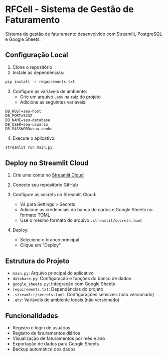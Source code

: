 # RFCell - Sistema de Gestão de Faturamento

Sistema de gestão de faturamento desenvolvido com Streamlit, PostgreSQL e Google Sheets.

## Configuração Local

1. Clone o repositório
2. Instale as dependências:
```bash
pip install -r requirements.txt
```

3. Configure as variáveis de ambiente:
   - Crie um arquivo `.env` na raiz do projeto
   - Adicione as seguintes variáveis:
```
DB_HOST=seu-host
DB_PORT=5432
DB_NAME=seu-database
DB_USER=seu-usuario
DB_PASSWORD=sua-senha
```

4. Execute o aplicativo:
```bash
streamlit run main.py
```

## Deploy no Streamlit Cloud

1. Crie uma conta no [Streamlit Cloud](https://streamlit.io/cloud)
2. Conecte seu repositório GitHub
3. Configure as secrets no Streamlit Cloud:
   - Vá para Settings > Secrets
   - Adicione as credenciais do banco de dados e Google Sheets no formato TOML
   - Use o mesmo formato do arquivo `.streamlit/secrets.toml`

4. Deploy:
   - Selecione o branch principal
   - Clique em "Deploy"

## Estrutura do Projeto

- `main.py`: Arquivo principal do aplicativo
- `database.py`: Configuração e funções do banco de dados
- `google_sheets.py`: Integração com Google Sheets
- `requirements.txt`: Dependências do projeto
- `.streamlit/secrets.toml`: Configurações sensíveis (não versionado)
- `.env`: Variáveis de ambiente locais (não versionado)

## Funcionalidades

- Registro e login de usuários
- Registro de faturamentos diários
- Visualização de faturamentos por mês e ano
- Exportação de dados para Google Sheets
- Backup automático dos dados
